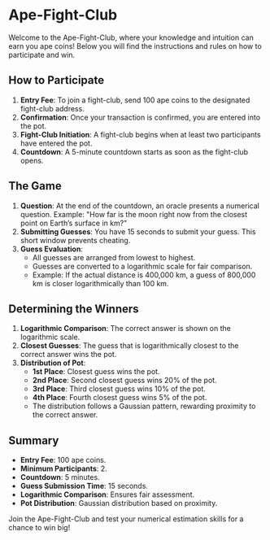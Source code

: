 # Ape-Fight-Club

Welcome to the Ape-Fight-Club, where your knowledge and intuition can earn you ape coins! Below you will find the instructions and rules on how to participate and win.

## How to Participate

1. **Entry Fee**: To join a fight-club, send 100 ape coins to the designated fight-club address.
2. **Confirmation**: Once your transaction is confirmed, you are entered into the pot.
3. **Fight-Club Initiation**: A fight-club begins when at least two participants have entered the pot.
4. **Countdown**: A 5-minute countdown starts as soon as the fight-club opens.

## The Game

1. **Question**: At the end of the countdown, an oracle presents a numerical question. Example: "How far is the moon right now from the closest point on Earth’s surface in km?"
2. **Submitting Guesses**: You have 15 seconds to submit your guess. This short window prevents cheating.
3. **Guess Evaluation**:
   - All guesses are arranged from lowest to highest.
   - Guesses are converted to a logarithmic scale for fair comparison.
   - Example: If the actual distance is 400,000 km, a guess of 800,000 km is closer logarithmically than 100 km.

## Determining the Winners

1. **Logarithmic Comparison**: The correct answer is shown on the logarithmic scale.
2. **Closest Guesses**: The guess that is logarithmically closest to the correct answer wins the pot.
3. **Distribution of Pot**:
   - **1st Place**: Closest guess wins the pot.
   - **2nd Place**: Second closest guess wins 20% of the pot.
   - **3rd Place**: Third closest guess wins 10% of the pot.
   - **4th Place**: Fourth closest guess wins 5% of the pot.
   - The distribution follows a Gaussian pattern, rewarding proximity to the correct answer.

## Summary

- **Entry Fee**: 100 ape coins.
- **Minimum Participants**: 2.
- **Countdown**: 5 minutes.
- **Guess Submission Time**: 15 seconds.
- **Logarithmic Comparison**: Ensures fair assessment.
- **Pot Distribution**: Gaussian distribution based on proximity.

Join the Ape-Fight-Club and test your numerical estimation skills for a chance to win big!
